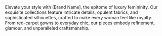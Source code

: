 Elevate your style with [Brand Name], the epitome of luxury femininity. Our exquisite collections feature intricate details, opulent fabrics, and sophisticated silhouettes, crafted to make every woman feel like royalty. From red-carpet gowns to everyday chic, our pieces embody refinement, glamour, and unparalleled craftsmanship.
